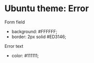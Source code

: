# Ubuntu theme: Error

Form field
- background: #FFFFFF;
- border: 2px solid #ED3146;

Error text
- color: #111111;